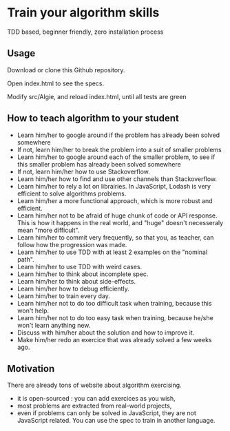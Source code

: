 # Train your algorithm skills

TDD based, beginner friendly, zero installation process

## Usage

Download or clone this Github repository.

Open index.html to see the specs.

Modify src/Algie, and reload index.html, until all tests are green

## How to teach algorithm to your student

 - Learn him/her to google around if the problem has already been solved somewhere
 - If not, learn him/her to break the problem into a suit of smaller problems
 - Learn him/her to google around each of the smaller problem, to see if this smaller problem has already been solved somewhere
 - If not, learn him/her how to use Stackoverflow.
 - Learn him/her how to find and use other channels than Stackoverflow.
 - Learn him/her to rely a lot on librairies. In JavaScript, Lodash is very efficient to solve algorithms problems.
 - Learn him/her a more functional approach, which is more robust and efficient.
 - Learn him/her not to be afraid of huge chunk of code or API response. This is how it happens in the real world, and "huge" doesn't necesseraly mean "more difficult".
 - Learn him/her to commit very frequently, so that you, as teacher, can follow how the progression was made.
 - Learn him/her to use TDD with at least 2 examples on the "nominal path".
 - Learn him/her to use TDD with weird cases.
 - Learn him/her to think about incomplete spec.
 - Learn him/her to think about side-effects.
 - Learn him/her how to debug efficiently.
 - Learn him/her to train every day.
 - Learn him/her not to do too difficult task when training, because this won't help.
 - Learn him/her not to do too easy task when training, because he/she won't learn anything new.
 - Discuss with him/her about the solution and how to improve it.
 - Make him/her redo an exercice that was already solved a few weeks ago.

## Motivation

There are already tons of website about algorithm exercising.

 - it is open-sourced : you can add exercices as you wish,
 - most problems are extracted from real-world projects,
 - even if problems can only be solved in JavaScript, they are not JavaScript related. You can use the spec to train in another language.
